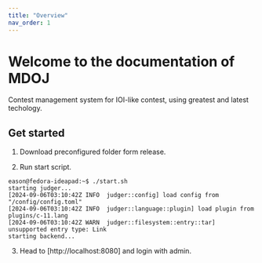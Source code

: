 ```yaml
---
title: "Overview"
nav_order: 1
---
```


# Welcome to the documentation of MDOJ

Contest management system for IOI-like contest, using greatest and latest
techology.

## Get started

1. Download preconfigured folder form release.

2. Run start script.

```shell
eason@fedora-ideapad:~$ ./start.sh
starting judger...
[2024-09-06T03:10:42Z INFO  judger::config] load config from "/config/config.toml"
[2024-09-06T03:10:42Z INFO  judger::language::plugin] load plugin from plugins/c-11.lang
[2024-09-06T03:10:42Z WARN  judger::filesystem::entry::tar] unsupported entry type: Link
starting backend...
```

3. Head to [http://localhost:8080] and login with admin.

<!-- Placeholder for screenshot -->
